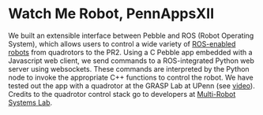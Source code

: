 # Watch Me Robot, PennAppsXII
We built an extensible interface between Pebble and ROS (Robot Operating System), which allows users to control a wide variety of [ROS-enabled robots][1] from quadrotors to the PR2. Using a C Pebble app embedded with a Javascript web client, we send commands to a ROS-integrated Python web server using websockets. These commands are interpreted by the Python node to invoke the appropriate C++ functions to control the robot. We have tested out the app with a quadrotor at the GRASP Lab at UPenn (see [video][3]). Credits to the quadrotor control stack go to developers at [Multi-Robot Systems Lab][2].

[1]: http://wiki.ros.org/Robots
[2]: http://www.kumarrobotics.org/
[3]: https://youtu.be/ivk6Bjj3Kno
